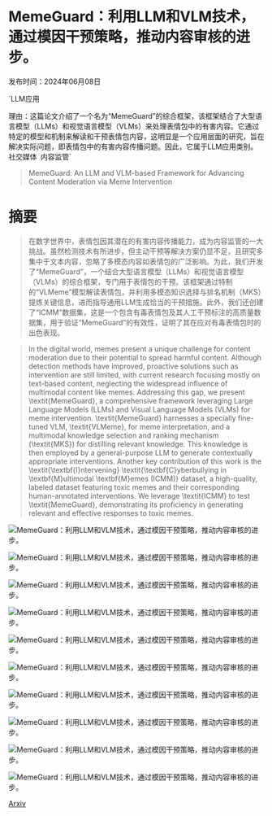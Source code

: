 # MemeGuard：利用LLM和VLM技术，通过模因干预策略，推动内容审核的进步。

发布时间：2024年06月08日

`LLM应用

理由：这篇论文介绍了一个名为“MemeGuard”的综合框架，该框架结合了大型语言模型（LLMs）和视觉语言模型（VLMs）来处理表情包中的有害内容。它通过特定的模型和机制来解读和干预表情包内容，这明显是一个应用层面的研究，旨在解决实际问题，即表情包中的有害内容传播问题。因此，它属于LLM应用类别。` `社交媒体` `内容监管`

> MemeGuard: An LLM and VLM-based Framework for Advancing Content Moderation via Meme Intervention

# 摘要

> 在数字世界中，表情包因其潜在的有害内容传播能力，成为内容监管的一大挑战。虽然检测技术有所进步，但主动干预等解决方案仍显不足，且研究多集中于文本内容，忽略了多模态内容如表情包的广泛影响。为此，我们开发了“MemeGuard”，一个结合大型语言模型（LLMs）和视觉语言模型（VLMs）的综合框架，专门用于表情包的干预。该框架通过特制的“VLMeme”模型解读表情包，并利用多模态知识选择与排名机制（MKS）提炼关键信息，进而指导通用LLM生成恰当的干预措施。此外，我们还创建了“ICMM”数据集，这是一个包含有毒表情包及其人工干预标注的高质量数据集，用于验证“MemeGuard”的有效性，证明了其在应对有毒表情包时的出色表现。

> In the digital world, memes present a unique challenge for content moderation due to their potential to spread harmful content. Although detection methods have improved, proactive solutions such as intervention are still limited, with current research focusing mostly on text-based content, neglecting the widespread influence of multimodal content like memes. Addressing this gap, we present \textit{MemeGuard}, a comprehensive framework leveraging Large Language Models (LLMs) and Visual Language Models (VLMs) for meme intervention. \textit{MemeGuard} harnesses a specially fine-tuned VLM, \textit{VLMeme}, for meme interpretation, and a multimodal knowledge selection and ranking mechanism (\textit{MKS}) for distilling relevant knowledge. This knowledge is then employed by a general-purpose LLM to generate contextually appropriate interventions. Another key contribution of this work is the \textit{\textbf{I}ntervening} \textit{\textbf{C}yberbullying in \textbf{M}ultimodal \textbf{M}emes (ICMM)} dataset, a high-quality, labeled dataset featuring toxic memes and their corresponding human-annotated interventions. We leverage \textit{ICMM} to test \textit{MemeGuard}, demonstrating its proficiency in generating relevant and effective responses to toxic memes.

![MemeGuard：利用LLM和VLM技术，通过模因干预策略，推动内容审核的进步。](../../../paper_images/2406.05344/x1.png)

![MemeGuard：利用LLM和VLM技术，通过模因干预策略，推动内容审核的进步。](../../../paper_images/2406.05344/x2.png)

![MemeGuard：利用LLM和VLM技术，通过模因干预策略，推动内容审核的进步。](../../../paper_images/2406.05344/x3.png)

![MemeGuard：利用LLM和VLM技术，通过模因干预策略，推动内容审核的进步。](../../../paper_images/2406.05344/x4.png)

![MemeGuard：利用LLM和VLM技术，通过模因干预策略，推动内容审核的进步。](../../../paper_images/2406.05344/x5.png)

![MemeGuard：利用LLM和VLM技术，通过模因干预策略，推动内容审核的进步。](../../../paper_images/2406.05344/x6.png)

![MemeGuard：利用LLM和VLM技术，通过模因干预策略，推动内容审核的进步。](../../../paper_images/2406.05344/x7.png)

![MemeGuard：利用LLM和VLM技术，通过模因干预策略，推动内容审核的进步。](../../../paper_images/2406.05344/x8.png)

![MemeGuard：利用LLM和VLM技术，通过模因干预策略，推动内容审核的进步。](../../../paper_images/2406.05344/x9.png)

![MemeGuard：利用LLM和VLM技术，通过模因干预策略，推动内容审核的进步。](../../../paper_images/2406.05344/x10.png)

[Arxiv](https://arxiv.org/abs/2406.05344)